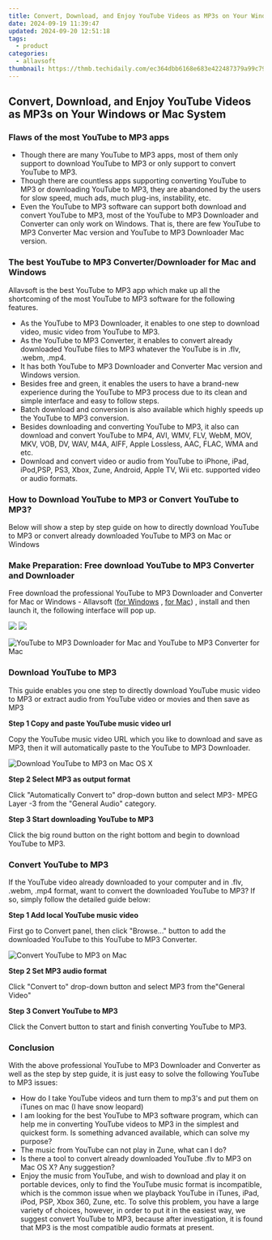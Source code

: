 ```yaml
---
title: Convert, Download, and Enjoy YouTube Videos as MP3s on Your Windows or Mac System
date: 2024-09-19 11:39:47
updated: 2024-09-20 12:51:18
tags:
  - product
categories:
  - allavsoft
thumbnail: https://thmb.techidaily.com/ec364dbb6168e683e422487379a99c7901eeab42baca05e040ad76d70daee8c3.jpg
---
```


## Convert, Download, and Enjoy YouTube Videos as MP3s on Your Windows or Mac System

### Flaws of the most YouTube to MP3 apps

* Though there are many YouTube to MP3 apps, most of them only support to download YouTube to MP3 or only support to convert YouTube to MP3.
* Though there are countless apps supporting converting YouTube to MP3 or downloading YouTube to MP3, they are abandoned by the users for slow speed, much ads, much plug-ins, instability, etc.
* Even the YouTube to MP3 software can support both download and convert YouTube to MP3, most of the YouTube to MP3 Downloader and Converter can only work on Windows. That is, there are few YouTube to MP3 Converter Mac version and YouTube to MP3 Downloader Mac version.

### The best YouTube to MP3 Converter/Downloader for Mac and Windows

Allavsoft is the best YouTube to MP3 app which make up all the shortcoming of the most YouTube to MP3 software for the following features.

* As the YouTube to MP3 Downloader, it enables to one step to download video, music video from YouTube to MP3.
* As the YouTube to MP3 Converter, it enables to convert already downloaded YouTube files to MP3 whatever the YouTube is in .flv, .webm, .mp4.
* It has both YouTube to MP3 Downloader and Converter Mac version and Windows version.
* Besides free and green, it enables the users to have a brand-new experience during the YouTube to MP3 process due to its clean and simple interface and easy to follow steps.
* Batch download and conversion is also available which highly speeds up the YouTube to MP3 conversion.
* Besides downloading and converting YouTube to MP3, it also can download and convert YouTube to MP4, AVI, WMV, FLV, WebM, MOV, MKV, VOB, DV, WAV, M4A, AIFF, Apple Lossless, AAC, FLAC, WMA and etc.
* Download and convert video or audio from YouTube to iPhone, iPad, iPod,PSP, PS3, Xbox, Zune, Android, Apple TV, Wii etc. supported video or audio formats.

### How to Download YouTube to MP3 or Convert YouTube to MP3?

Below will show a step by step guide on how to directly download YouTube to MP3 or convert already downloaded YouTube to MP3 on Mac or Windows

### Make Preparation: Free download YouTube to MP3 Converter and Downloader

Free download the professional YouTube to MP3 Downloader and Converter for Mac or Windows - Allavsoft ([for Windows](https://tools.techidaily.com/allavsoft/products/) , [for Mac](https://tools.techidaily.com/allavsoft/products/)) , install and then launch it, the following interface will pop up.

[![](https://www.allavsoft.com/how-to/../images/how-to/free-download-win.jpg)](https://tools.techidaily.com/allavsoft/products/) [![](https://www.allavsoft.com/how-to/../images/how-to/free-download-mac.jpg)](https://tools.techidaily.com/allavsoft/products/)

![YouTube to MP3 Downloader for Mac and YouTube to MP3 Converter for Mac](https://www.allavsoft.com/how-to/../images/allavsoft-mac/screen-shot-600.jpg)

### Download YouTube to MP3

This guide enables you one step to directly download YouTube music video to MP3 or extract audio from YouTube video or movies and then save as MP3

**Step 1 Copy and paste YouTube music video url**

Copy the YouTube music video URL which you like to download and save as MP3, then it will automatically paste to the YouTube to MP3 Downloader.

![Download YouTube to MP3 on Mac OS X](https://www.allavsoft.com/how-to/../images/how-to/youtube-to-mp3/download-youtube-to-mp3-mac.jpg)

**Step 2 Select MP3 as output format**

Click "Automatically Convert to" drop-down button and select MP3- MPEG Layer -3 from the "General Audio" category.

**Step 3 Start downloading YouTube to MP3**

Click the big round button on the right bottom and begin to download YouTube to MP3.

### Convert YouTube to MP3

If the YouTube video already downloaded to your computer and in .flv, .webm, .mp4 format, want to convert the downloaded YouTube to MP3? If so, simply follow the detailed guide below:

**Step 1 Add local YouTube music video**

First go to Convert panel, then click "Browse..." button to add the downloaded YouTube to this YouTube to MP3 Converter.

![Convert YouTube to MP3 on Mac](https://www.allavsoft.com/how-to/../images/how-to/youtube-to-mp3/convert-youtube-to-mp3.jpg)

**Step 2 Set MP3 audio format**

Click "Convert to" drop-down button and select MP3 from the"General Video"

**Step 3 Convert YouTube to MP3**

Click the Convert button to start and finish converting YouTube to MP3.

### Conclusion

With the above professional YouTube to MP3 Downloader and Converter as well as the step by step guide, it is just easy to solve the following YouTube to MP3 issues:

* How do I take YouTube videos and turn them to mp3's and put them on iTunes on mac (I have snow leopard)
* I am looking for the best YouTube to MP3 software program, which can help me in converting YouTube videos to MP3 in the simplest and quickest form. Is something advanced available, which can solve my purpose?
* The music from YouTube can not play in Zune, what can I do?
* Is there a tool to convert already downloaded YouTube .flv to MP3 on Mac OS X? Any suggestion?
* Enjoy the music from YouTube, and wish to download and play it on portable devices, only to find the YouTube music format is incompatible, which is the common issue when we playback YouTube in iTunes, iPad, iPod, PSP, Xbox 360, Zune, etc. To solve this problem, you have a large variety of choices, however, in order to put it in the easiest way, we suggest convert YouTube to MP3, because after investigation, it is found that MP3 is the most compatible audio formats at present.

<ins class="adsbygoogle"
     style="display:block"
     data-ad-format="autorelaxed"
     data-ad-client="ca-pub-7571918770474297"
     data-ad-slot="1223367746"></ins>



<ins class="adsbygoogle"
     style="display:block"
     data-ad-client="ca-pub-7571918770474297"
     data-ad-slot="8358498916"
     data-ad-format="auto"
     data-full-width-responsive="true"></ins>
